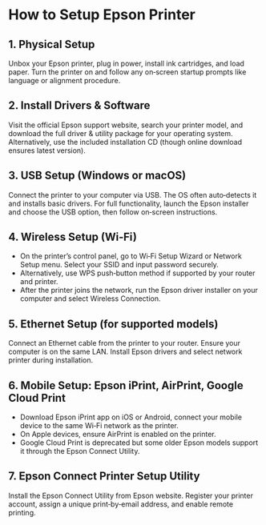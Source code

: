 # How to Setup Epson Printer

## 1. Physical Setup
Unbox your Epson printer, plug in power, install ink cartridges, and load paper. Turn the printer on and follow any on‑screen startup prompts like language or alignment procedure.

## 2. Install Drivers & Software
Visit the official Epson support website, search your printer model, and download the full driver & utility package for your operating system. Alternatively, use the included installation CD (though online download ensures latest version).

## 3. USB Setup (Windows or macOS)
Connect the printer to your computer via USB. The OS often auto‑detects it and installs basic drivers. For full functionality, launch the Epson installer and choose the USB option, then follow on‑screen instructions.

## 4. Wireless Setup (Wi‑Fi)
- On the printer’s control panel, go to Wi‑Fi Setup Wizard or Network Setup menu. Select your SSID and input password securely.
- Alternatively, use WPS push‑button method if supported by your router and printer.
- After the printer joins the network, run the Epson driver installer on your computer and select Wireless Connection.

## 5. Ethernet Setup (for supported models)
Connect an Ethernet cable from the printer to your router. Ensure your computer is on the same LAN. Install Epson drivers and select network printer during installation.

## 6. Mobile Setup: Epson iPrint, AirPrint, Google Cloud Print
- Download Epson iPrint app on iOS or Android, connect your mobile device to the same Wi‑Fi network as the printer.
- On Apple devices, ensure AirPrint is enabled on the printer.
- Google Cloud Print is deprecated but some older Epson models support it through the Epson Connect Utility.

## 7. Epson Connect Printer Setup Utility
Install the Epson Connect Utility from Epson website. Register your printer account, assign a unique print‑by‑email address, and enable remote printing.
